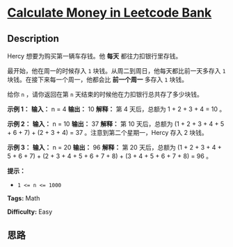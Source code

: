 # [Calculate Money in Leetcode Bank][title]

## Description

Hercy 想要为购买第一辆车存钱。他 **每天** 都往力扣银行里存钱。

最开始，他在周一的时候存入 `1` 块钱。从周二到周日，他每天都比前一天多存入 `1` 块钱。在接下来每一个周一，他都会比 **前一个周一** 多存入
`1` 块钱。

给你 `n` ，请你返回在第 `n` 天结束的时候他在力扣银行总共存了多少块钱。

**示例 1：**
            **输入：** n = 4    **输出：** 10    **解释：** 第 4 天后，总额为 1 + 2 + 3 + 4 = 10 。    

**示例 2：**
            **输入：** n = 10    **输出：** 37    **解释：** 第 10 天后，总额为 (1 + 2 + 3 + 4 + 5 + 6 + 7) + (2 + 3 + 4) = 37 。注意到第二个星期一，Hercy 存入 2 块钱。    

**示例 3：**
            **输入：** n = 20    **输出：** 96    **解释：** 第 20 天后，总额为 (1 + 2 + 3 + 4 + 5 + 6 + 7) + (2 + 3 + 4 + 5 + 6 + 7 + 8) + (3 + 4 + 5 + 6 + 7 + 8) = 96 。    

**提示：**

  * `1 <= n <= 1000`


**Tags:** Math

**Difficulty:** Easy

## 思路

[title]: https://leetcode-cn.com/problems/calculate-money-in-leetcode-bank
